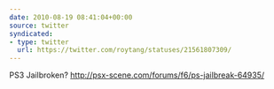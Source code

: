 ```yaml
---
date: 2010-08-19 08:41:04+00:00
source: twitter
syndicated:
- type: twitter
  url: https://twitter.com/roytang/statuses/21561807309/
---
```


PS3 Jailbroken? http://psx-scene.com/forums/f6/ps-jailbreak-64935/